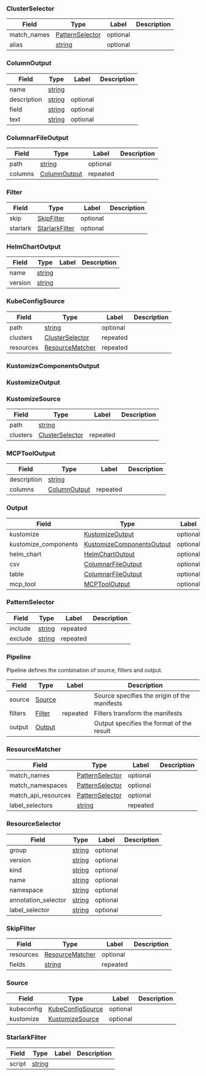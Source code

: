 

<a name="run-proto"></a>




<a name="apis-ClusterSelector"></a>

### ClusterSelector



| Field | Type | Label | Description |
| ----- | ---- | ----- | ----------- |
| match_names | [PatternSelector](#apis-PatternSelector) | optional |  |
| alias | [string](#string) | optional |  |






<a name="apis-ColumnOutput"></a>

### ColumnOutput



| Field | Type | Label | Description |
| ----- | ---- | ----- | ----------- |
| name | [string](#string) |  |  |
| description | [string](#string) | optional |  |
| field | [string](#string) | optional |  |
| text | [string](#string) | optional |  |






<a name="apis-ColumnarFileOutput"></a>

### ColumnarFileOutput



| Field | Type | Label | Description |
| ----- | ---- | ----- | ----------- |
| path | [string](#string) | optional |  |
| columns | [ColumnOutput](#apis-ColumnOutput) | repeated |  |






<a name="apis-Filter"></a>

### Filter



| Field | Type | Label | Description |
| ----- | ---- | ----- | ----------- |
| skip | [SkipFilter](#apis-SkipFilter) | optional |  |
| starlark | [StarlarkFilter](#apis-StarlarkFilter) | optional |  |






<a name="apis-HelmChartOutput"></a>

### HelmChartOutput



| Field | Type | Label | Description |
| ----- | ---- | ----- | ----------- |
| name | [string](#string) |  |  |
| version | [string](#string) |  |  |






<a name="apis-KubeConfigSource"></a>

### KubeConfigSource



| Field | Type | Label | Description |
| ----- | ---- | ----- | ----------- |
| path | [string](#string) | optional |  |
| clusters | [ClusterSelector](#apis-ClusterSelector) | repeated |  |
| resources | [ResourceMatcher](#apis-ResourceMatcher) | repeated |  |






<a name="apis-KustomizeComponentsOutput"></a>

### KustomizeComponentsOutput







<a name="apis-KustomizeOutput"></a>

### KustomizeOutput







<a name="apis-KustomizeSource"></a>

### KustomizeSource



| Field | Type | Label | Description |
| ----- | ---- | ----- | ----------- |
| path | [string](#string) |  |  |
| clusters | [ClusterSelector](#apis-ClusterSelector) | repeated |  |






<a name="apis-MCPToolOutput"></a>

### MCPToolOutput



| Field | Type | Label | Description |
| ----- | ---- | ----- | ----------- |
| description | [string](#string) |  |  |
| columns | [ColumnOutput](#apis-ColumnOutput) | repeated |  |






<a name="apis-Output"></a>

### Output



| Field | Type | Label | Description |
| ----- | ---- | ----- | ----------- |
| kustomize | [KustomizeOutput](#apis-KustomizeOutput) | optional |  |
| kustomize_components | [KustomizeComponentsOutput](#apis-KustomizeComponentsOutput) | optional |  |
| helm_chart | [HelmChartOutput](#apis-HelmChartOutput) | optional |  |
| csv | [ColumnarFileOutput](#apis-ColumnarFileOutput) | optional |  |
| table | [ColumnarFileOutput](#apis-ColumnarFileOutput) | optional |  |
| mcp_tool | [MCPToolOutput](#apis-MCPToolOutput) | optional |  |






<a name="apis-PatternSelector"></a>

### PatternSelector



| Field | Type | Label | Description |
| ----- | ---- | ----- | ----------- |
| include | [string](#string) | repeated |  |
| exclude | [string](#string) | repeated |  |






<a name="apis-Pipeline"></a>

### Pipeline
Pipeline defines the combination of source, filters and output.


| Field | Type | Label | Description |
| ----- | ---- | ----- | ----------- |
| source | [Source](#apis-Source) |  | Source specifies the origin of the manifests |
| filters | [Filter](#apis-Filter) | repeated | Filters transform the manifests |
| output | [Output](#apis-Output) |  | Output specifies the format of the result |






<a name="apis-ResourceMatcher"></a>

### ResourceMatcher



| Field | Type | Label | Description |
| ----- | ---- | ----- | ----------- |
| match_names | [PatternSelector](#apis-PatternSelector) | optional |  |
| match_namespaces | [PatternSelector](#apis-PatternSelector) | optional |  |
| match_api_resources | [PatternSelector](#apis-PatternSelector) | optional |  |
| label_selectors | [string](#string) | repeated |  |






<a name="apis-ResourceSelector"></a>

### ResourceSelector



| Field | Type | Label | Description |
| ----- | ---- | ----- | ----------- |
| group | [string](#string) | optional |  |
| version | [string](#string) | optional |  |
| kind | [string](#string) | optional |  |
| name | [string](#string) | optional |  |
| namespace | [string](#string) | optional |  |
| annotation_selector | [string](#string) | optional |  |
| label_selector | [string](#string) | optional |  |






<a name="apis-SkipFilter"></a>

### SkipFilter



| Field | Type | Label | Description |
| ----- | ---- | ----- | ----------- |
| resources | [ResourceMatcher](#apis-ResourceMatcher) | optional |  |
| fields | [string](#string) | repeated |  |






<a name="apis-Source"></a>

### Source



| Field | Type | Label | Description |
| ----- | ---- | ----- | ----------- |
| kubeconfig | [KubeConfigSource](#apis-KubeConfigSource) | optional |  |
| kustomize | [KustomizeSource](#apis-KustomizeSource) | optional |  |






<a name="apis-StarlarkFilter"></a>

### StarlarkFilter



| Field | Type | Label | Description |
| ----- | ---- | ----- | ----------- |
| script | [string](#string) |  |  |





 <!-- end messages -->

 <!-- end enums -->

 <!-- end HasExtensions -->



